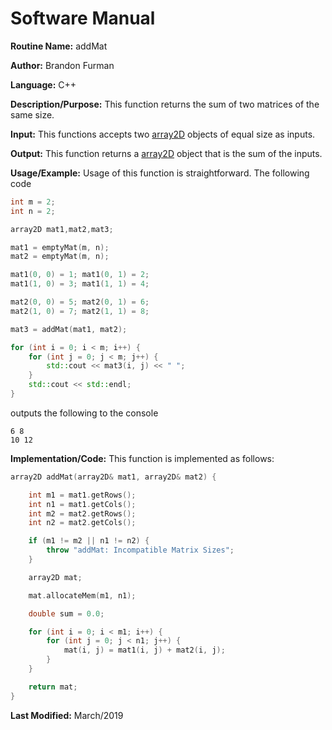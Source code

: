# Software Manual

**Routine Name:** addMat

**Author:** Brandon Furman

**Language:** C++

**Description/Purpose:** This function returns the sum of two matrices of the same size.

**Input:** This functions accepts two [array2D](https://brandonfurman.github.io/math5610/SoftwareManual/DataStructures/array2D) objects of equal size as inputs.

**Output:** This function returns a [array2D](https://brandonfurman.github.io/math5610/SoftwareManual/DataStructures/array2D) object that is the sum of the inputs.

**Usage/Example:** Usage of this function is straightforward. The following code
```cpp
int m = 2;
int n = 2;

array2D mat1,mat2,mat3;

mat1 = emptyMat(m, n);
mat2 = emptyMat(m, n);

mat1(0, 0) = 1; mat1(0, 1) = 2;
mat1(1, 0) = 3; mat1(1, 1) = 4;

mat2(0, 0) = 5; mat2(0, 1) = 6;
mat2(1, 0) = 7; mat2(1, 1) = 8;

mat3 = addMat(mat1, mat2);

for (int i = 0; i < m; i++) {
	for (int j = 0; j < m; j++) {
		std::cout << mat3(i, j) << " ";
	}
	std::cout << std::endl;
}
```
outputs the following to the console
```
6 8
10 12
```

**Implementation/Code:** This function is implemented as follows:

```cpp
array2D addMat(array2D& mat1, array2D& mat2) {

	int m1 = mat1.getRows();
	int n1 = mat1.getCols();
	int m2 = mat2.getRows();
	int n2 = mat2.getCols();

	if (m1 != m2 || n1 != n2) {
		throw "addMat: Incompatible Matrix Sizes";
	}

	array2D mat;

	mat.allocateMem(m1, n1);

	double sum = 0.0;

	for (int i = 0; i < m1; i++) {
		for (int j = 0; j < n1; j++) {
			mat(i, j) = mat1(i, j) + mat2(i, j);
		}
	}

	return mat;
}
```

**Last Modified:** March/2019